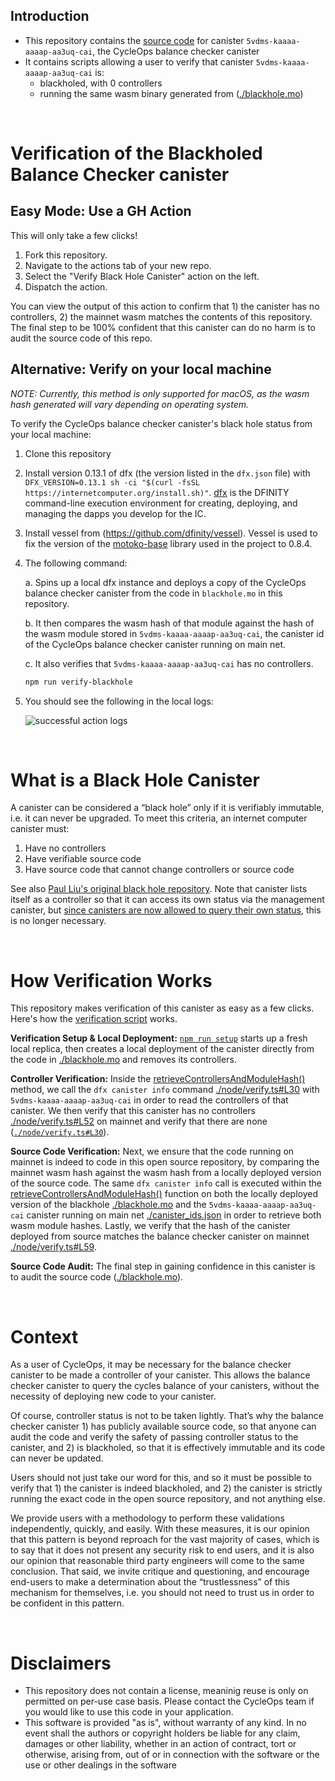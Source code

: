 ## Introduction

- This repository contains the [source code](blackhole.mo) for canister `5vdms-kaaaa-aaaap-aa3uq-cai`, the CycleOps balance checker canister
- It contains scripts allowing a user to verify that canister `5vdms-kaaaa-aaaap-aa3uq-cai` is:
  - blackholed, with 0 controllers
  - running the same wasm binary generated from ([./blackhole.mo](blackhole.mo))

<br/>

# Verification of the Blackholed Balance Checker canister

## Easy Mode: Use a GH Action

This will only take a few clicks!

1. Fork this repository.
2. Navigate to the actions tab of your new repo.
3. Select the "Verify Black Hole Canister" action on the left.
4. Dispatch the action.

You can view the output of this action to confirm that 1) the canister has no controllers, 2) the mainnet wasm matches the contents of this repository. The final step to be 100% confident that this canister can do no harm is to audit the source code of this repo.

## Alternative: Verify on your local machine

_NOTE: Currently, this method is only supported for macOS, as the wasm hash generated will vary depending on operating system._

To verify the CycleOps balance checker canister's black hole status from your local machine:

1. Clone this repository
2. Install version 0.13.1 of dfx (the version listed in the `dfx.json` file) with `DFX_VERSION=0.13.1 sh -ci "$(curl -fsSL https://internetcomputer.org/install.sh)"`. [dfx](https://internetcomputer.org/docs/current/references/cli-reference/dfx-parent/) is the DFINITY command-line execution environment for creating, deploying, and managing the dapps you develop for the IC.
3. Install vessel from (https://github.com/dfinity/vessel). Vessel is used to fix the version of the [motoko-base](https://github.com/dfinity/motoko-base) library used in the project to 0.8.4.
4. The following command:

   a. Spins up a local dfx instance and deploys a copy of the CycleOps balance checker canister from the code in `blackhole.mo` in this repository.

   b. It then compares the wasm hash of that module against the hash of the wasm module stored in `5vdms-kaaaa-aaaap-aa3uq-cai`, the canister id of the CycleOps balance checker canister running on main net.

   c. It also verifies that `5vdms-kaaaa-aaaap-aa3uq-cai` has no controllers.

   ```sh
   npm run verify-blackhole
   ```

5. You should see the following in the local logs:

   ![successful action logs](./assets/local-log.png)

<br/>

# What is a Black Hole Canister

A canister can be considered a “black hole” only if it is verifiably immutable, i.e. it can never be upgraded. To meet this criteria, an internet computer canister must:

1. Have no controllers
2. Have verifiable source code
3. Have source code that cannot change controllers or source code

See also [Paul Liu's original black hole repository](https://github.com/ninegua/ic-blackhole). Note that canister lists itself as a controller so that it can access its own status via the management canister, but [since canisters are now allowed to query their own status](https://github.com/dfinity/interface-spec/commit/4d412720e02b0846cb1e22b37bdeda3173ea9390), this is no longer necessary.

<br/>

# How Verification Works

This repository makes verification of this canister as easy as a few clicks. Here's how the [verification script](./node/verify.ts) works.

**Verification Setup & Local Deployment:** [`npm run setup`](package.json#L7) starts up a fresh local replica, then creates a local deployment of the canister directly from the code in [./blackhole.mo](./blackhole.mo) and removes its controllers.

**Controller Verification:** Inside the [retrieveControllersAndModuleHash()](./node/verify.ts#L25) method, we call the `dfx canister info` command [./node/verify.ts#L30](./node/verify.ts#L30) with `5vdms-kaaaa-aaaap-aa3uq-cai` in order to read the controllers of that canister. We then verify that this canister has no controllers [./node/verify.ts#L52](./node/verify.ts#L52) on mainnet and verify that there are none ([`./node/verify.ts#L30`](./node/verify.ts#L30)).

**Source Code Verification:** Next, we ensure that the code running on mainnet is indeed to code in this open source repository, by comparing the mainnet wasm hash against the wasm hash from a locally deployed version of the source code. The same `dfx canister info` call is executed within the [retrieveControllersAndModuleHash()](./node/verify.ts#L25) function on both the locally deployed version of the blackhole [./blackhole.mo](blackhole.mo) and the `5vdms-kaaaa-aaaap-aa3uq-cai` canister running on main net [./canister_ids.json](./canister_ids.json) in order to retrieve both wasm module hashes. Lastly, we verify that the hash of the canister deployed from source matches the balance checker canister on mainnet [./node/verify.ts#L59](./node/verify.ts#L59).

**Source Code Audit:** The final step in gaining confidence in this canister is to audit the source code ([./blackhole.mo](blackhole.mo)).

<br/>

# Context

As a user of CycleOps, it may be necessary for the balance checker canister to be made a controller of your canister. This allows the balance checker canister to query the cycles balance of your canisters, without the necessity of deploying new code to your canister.

Of course, controller status is not to be taken lightly. That’s why the balance checker canister 1) has publicly available source code, so that anyone can audit the code and verify the safety of passing controller status to the canister, and 2) is blackholed, so that it is effectively immutable and its code can never be updated.

Users should not just take our word for this, and so it must be possible to verify that 1) the canister is indeed blackholed, and 2) the canister is strictly running the exact code in the open source repository, and not anything else.

We provide users with a methodology to perform these validations independently, quickly, and easily. With these measures, it is our opinion that this pattern is beyond reproach for the vast majority of cases, which is to say that it does not present any security risk to end users, and it is also our opinion that reasonable third party engineers will come to the same conclusion. That said, we invite critique and questioning, and encourage end-users to make a determination about the “trustlessness” of this mechanism for themselves, i.e. you should not need to trust us in order to be confident in this pattern.

<br/>

# Disclaimers

- This repository does not contain a license, meaninig reuse is only on permitted on per-use case basis. Please contact the CycleOps team if you would like to use this code in your application.
- This software is provided "as is", without warranty of any kind. In no event shall the authors or copyright holders be liable for any claim, damages or other liability, whether in an action of contract, tort or otherwise, arising from, out of or in connection with the software or the use or other dealings in the software
